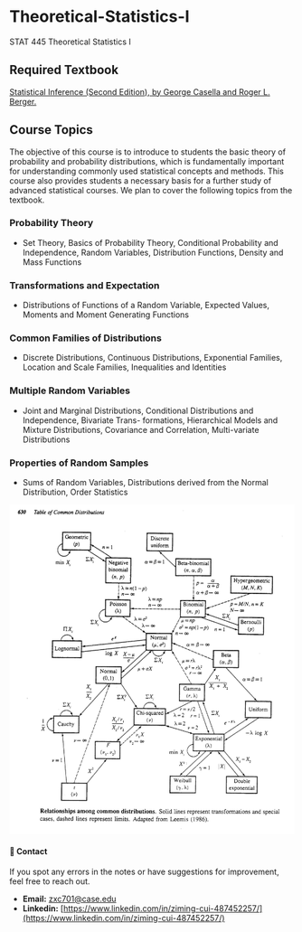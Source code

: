 # Theoretical-Statistics-I
STAT 445 Theoretical Statistics I

## Required Textbook

[Statistical Inference (Second Edition), by George Casella and Roger L. Berger.](https://github.com/Thomson-Cui/Theoretical-Statistics-I/blob/main/Book/textbook.pdf)

## Course Topics
The objective of this course is to introduce to students the basic theory of probability and probability
distributions, which is fundamentally important for understanding commonly used statistical concepts and
methods. This course also provides students a necessary basis for a further study of advanced statistical
courses. We plan to cover the following topics from the textbook.

### Probability Theory
- Set Theory, Basics of Probability Theory, Conditional Probability and Independence, Random
Variables, Distribution Functions, Density and Mass Functions
### Transformations and Expectation
- Distributions of Functions of a Random Variable, Expected Values, Moments and Moment
Generating Functions
### Common Families of Distributions
- Discrete Distributions, Continuous Distributions, Exponential Families, Location and Scale
Families, Inequalities and Identities
### Multiple Random Variables
- Joint and Marginal Distributions, Conditional Distributions and Independence, Bivariate Trans-
formations, Hierarchical Models and Mixture Distributions, Covariance and Correlation, Multi-variate Distributions
### Properties of Random Samples
- Sums of Random Variables, Distributions derived from the Normal Distribution, Order Statistics

<div align="center">
    <img src="https://github.com/Thomson-Cui/Theoretical-Statistics-I/blob/main/image/Table%20of%20Common%20Distribution.jpg" alt="Statistical Inference">
</div>

#### 📩 Contact
If you spot any errors in the notes or have suggestions for improvement, feel free to reach out.
- **Email:** [zxc701@case.edu](zxc701@case.edu)  
- **Linkedin:** [https://www.linkedin.com/in/ziming-cui-487452257/](https://www.linkedin.com/in/ziming-cui-487452257/)  
